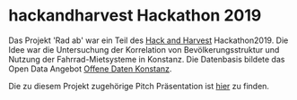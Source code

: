 # hackandharvest Hackathon 2019

Das Projekt 'Rad ab' war ein Teil des [Hack and Harvest](https://www.hackandharvest.farm) Hackathon2019. Die Idee war die Untersuchung der Korrelation von Bevölkerungsstruktur und Nutzung der Fahrrad-Mietsysteme in Konstanz. Die Datenbasis bildete das Open Data Angebot [Offene Daten Konstanz](https://offenedaten-konstanz.de).

Die zu diesem Projekt zugehörige Pitch Präsentation ist [hier](https://r42sys.github.io/hackandharvest-2019.html) zu finden.